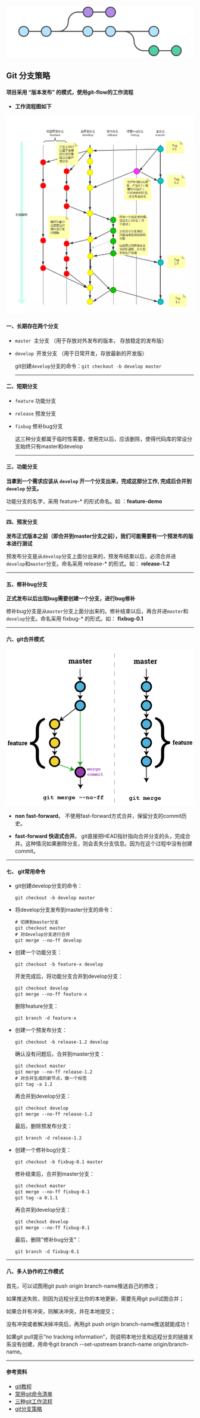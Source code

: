 ![](./images/git1.png)



## Git 分支策略

#### 项目采用 “**版本发布**” 的模式，使用git-flow的工作流程

- **工作流程图如下**



![](./images/git3.jpg)

#### 一、长期存在两个分支

- `master `主分支 （用于存放对外发布的版本， 存放稳定的发布版）

- `develop `开发分支 （用于日常开发，存放最新的开发版）

  git创建`develop`分支的命令：`git checkout -b develop master`

  ---


#### 二、短期分支

- `feature` 功能分支

- `release` 预发分支

- ``fixbug`` 修补bug分支

  这三种分支都属于临时性需要，使用完以后，应该删除，使得代码库的常设分支始终只有master和develop

  ---


#### **三、功能分支**

**当拿到一个需求应该从 `develop` 开一个分支出来，完成这部分工作, 完成后合并到 `develop` 分支。**

功能分支的名字，采用 feature-* 的形式命名。如 ：**feature-demo**

---



#### **四、预发分支**

**发布正式版本之前（即合并到master分支之前），我们可能需要有一个预发布的版本进行测试**

预发布分支是从`develop`分支上面分出来的，预发布结束以后，必须合并进`develop`和`master`分支。命名采用 release-* 的形式。如： **release-1.2**

---



#### **五、修补bug分支**

**正式发布以后出现bug需要创建一个分支，进行bug修补**

修补bug分支是从`master`分支上面分出来的。修补结束以后，再合并进`master`和`develop`分支。命名采用 fixbug-* 的形式。如： **fixbug-0.1**

---

#### 

#### 六、git合并模式

![](./images/git4.jpg)

- **non fast-forward**。 不使用fast-forward方式合并，保留分支的commit历史。

- **fast-forward 快进式合并**。 git直接把HEAD指针指向合并分支的头，完成合并。这种情况如果删除分支，则会丢失分支信息。因为在这个过程中没有创建commit。

---



#### 七、 git常用命令

- git创建develop分支的命令：

  ```
  git checkout -b develop master
  ```

  

- 将develop分支发布到master分支的命令：

  ```
  # 切换到master分支
  git checkout master
  # 对develop分支进行合并
  git merge --no-ff develop
  ```

- 创建一个功能分支：

  ```
  git checkout -b feature-x develop
  ```

  开发完成后，将功能分支合并到develop分支：

  ```
  git checkout develop
  git merge --no-ff feature-x
  ```

  删除feature分支：

  ```
  git branch -d feature-x
  ```

- 创建一个预发布分支：

  ```
  git checkout -b release-1.2 develop
  ```

  确认没有问题后，合并到master分支：

  ```
  git checkout master
  git merge --no-ff release-1.2
  # 对合并生成的新节点，做一个标签
  git tag -a 1.2
  ```

  再合并到develop分支：

  ```
  git checkout develop
  git merge --no-ff release-1.2
  ```

  最后，删除预发布分支：

  ```
  git branch -d release-1.2
  ```

- 创建一个修补bug分支：

  ```
  git checkout -b fixbug-0.1 master
  ```

  修补结束后，合并到master分支：

  ```
  git checkout master
  git merge --no-ff fixbug-0.1
  git tag -a 0.1.1
  ```

  再合并到develop分支：

  ```
  git checkout develop
  git merge --no-ff fixbug-0.1
  ```

  最后，删除"修补bug分支"：

  ```
  git branch -d fixbug-0.1
  ```

---



#### 八、多人协作的工作模式

首先，可以试图用git push origin branch-name推送自己的修改；

如果推送失败，则因为远程分支比你的本地更新，需要先用git pull试图合并；

如果合并有冲突，则解决冲突，并在本地提交；

没有冲突或者解决掉冲突后，再用git push origin branch-name推送就能成功！

如果git pull提示“no tracking information”，则说明本地分支和远程分支的链接关系没有创建，用命令git branch --set-upstream branch-name origin/branch-name。

---



#### 参考资料

- [git教程](https://www.liaoxuefeng.com/wiki/896043488029600)
- [常用git命令清单](http://www.ruanyifeng.com/blog/2015/12/git-cheat-sheet.html)
- [三种git工作流程](http://www.ruanyifeng.com/blog/2015/12/git-workflow.html)
- [git分支策略](http://www.ruanyifeng.com/blog/2012/07/git.html)

